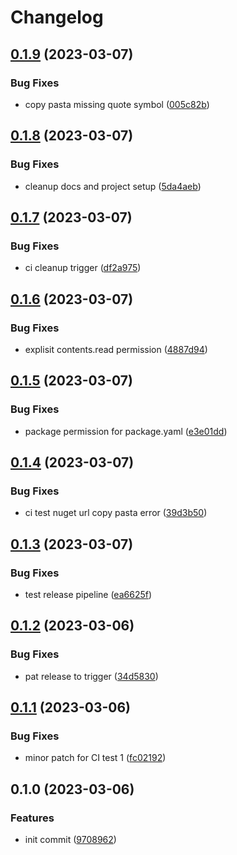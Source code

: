 # Changelog

## [0.1.9](https://github.com/Tsanton/delete-me-snowplow/compare/0.1.8...0.1.9) (2023-03-07)


### Bug Fixes

* copy pasta missing quote symbol ([005c82b](https://github.com/Tsanton/delete-me-snowplow/commit/005c82b5b7973507f5e24d9faa22771133bdf640))

## [0.1.8](https://github.com/Tsanton/delete-me-snowplow/compare/0.1.7...0.1.8) (2023-03-07)


### Bug Fixes

* cleanup docs and project setup ([5da4aeb](https://github.com/Tsanton/delete-me-snowplow/commit/5da4aeb00ad36f91a7f89a3dc10e406ce895d6ae))

## [0.1.7](https://github.com/Tsanton/delete-me-snowplow/compare/0.1.6...0.1.7) (2023-03-07)


### Bug Fixes

* ci cleanup trigger ([df2a975](https://github.com/Tsanton/delete-me-snowplow/commit/df2a97550b9e3b6722c1e23e23d026e6172cad86))

## [0.1.6](https://github.com/Tsanton/delete-me-snowplow/compare/0.1.5...0.1.6) (2023-03-07)


### Bug Fixes

* explisit contents.read permission ([4887d94](https://github.com/Tsanton/delete-me-snowplow/commit/4887d940a2878917e76a7318f99ded57feec1a7b))

## [0.1.5](https://github.com/Tsanton/delete-me-snowplow/compare/0.1.4...0.1.5) (2023-03-07)


### Bug Fixes

* package permission for package.yaml ([e3e01dd](https://github.com/Tsanton/delete-me-snowplow/commit/e3e01dd28dc8437bfd5c374aaff0297da00312bf))

## [0.1.4](https://github.com/Tsanton/delete-me-snowplow/compare/0.1.3...0.1.4) (2023-03-07)


### Bug Fixes

* ci test nuget url copy pasta error ([39d3b50](https://github.com/Tsanton/delete-me-snowplow/commit/39d3b50bf9efc8b1d53724ce46079c45f1cc868d))

## [0.1.3](https://github.com/Tsanton/delete-me-snowplow/compare/v0.1.2...0.1.3) (2023-03-07)


### Bug Fixes

* test release pipeline ([ea6625f](https://github.com/Tsanton/delete-me-snowplow/commit/ea6625fb7bb6a95f3e2ef5d445e0de90c8b04784))

## [0.1.2](https://github.com/Tsanton/delete-me-snowplow/compare/v0.1.1...v0.1.2) (2023-03-06)


### Bug Fixes

* pat release to trigger ([34d5830](https://github.com/Tsanton/delete-me-snowplow/commit/34d583073bce15a9be46fa974468b116138d2af0))

## [0.1.1](https://github.com/Tsanton/delete-me-snowplow/compare/v0.1.0...v0.1.1) (2023-03-06)


### Bug Fixes

* minor patch for CI test 1 ([fc02192](https://github.com/Tsanton/delete-me-snowplow/commit/fc02192c05c3a0653b4eed8af7af9f52eae95ceb))

## 0.1.0 (2023-03-06)


### Features

* init commit ([9708962](https://github.com/Tsanton/delete-me-snowplow/commit/97089625a6567995c7e83857638ca12df22fbf15))
